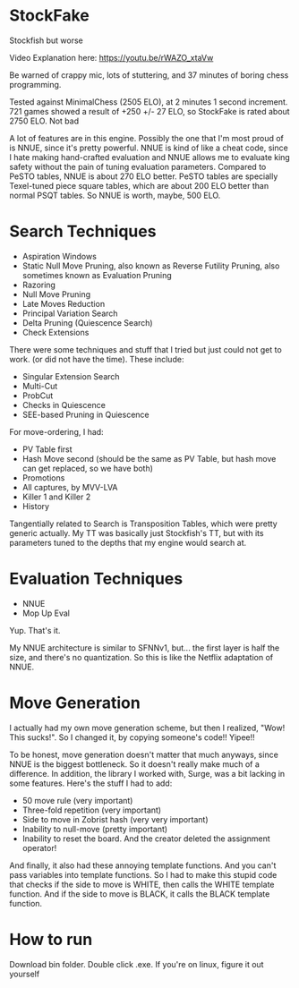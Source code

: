 # StockFake
Stockfish but worse

Video Explanation here: https://youtu.be/rWAZO_xtaVw

Be warned of crappy mic, lots of stuttering, and 37 minutes of boring chess programming.

Tested against MinimalChess (2505 ELO), at 2 minutes 1 second increment. 721 games showed a result of +250 +/- 27 ELO, so StockFake is rated about 2750 ELO. Not bad

A lot of features are in this engine. Possibly the one that I'm most proud of is NNUE, since it's pretty powerful. 
NNUE is kind of like a cheat code, since I hate making hand-crafted evaluation and NNUE allows me to evaluate king safety without the pain of tuning evaluation parameters.
Compared to PeSTO tables, NNUE is about 270 ELO better. PeSTO tables are specially Texel-tuned piece square tables, which are about 200 ELO better than normal
PSQT tables. So NNUE is worth, maybe, 500 ELO.

# Search Techniques
* Aspiration Windows
* Static Null Move Pruning, also known as Reverse Futility Pruning, also sometimes known as Evaluation Pruning
* Razoring
* Null Move Pruning
* Late Moves Reduction
* Principal Variation Search
* Delta Pruning (Quiescence Search)
* Check Extensions

There were some techniques and stuff that I tried but just could not get to work. (or did not have the time).
These include:
* Singular Extension Search
* Multi-Cut
* ProbCut
* Checks in Quiescence
* SEE-based Pruning in Quiescence

For move-ordering, I had:
* PV Table first
* Hash Move second (should be the same as PV Table, but hash move can get replaced, so we have both)
* Promotions
* All captures, by MVV-LVA
* Killer 1 and Killer 2
* History

Tangentially related to Search is Transposition Tables, which were pretty generic actually.
My TT was basically just Stockfish's TT, but with its parameters tuned to the depths that my engine would search at.

# Evaluation Techniques
* NNUE
* Mop Up Eval

Yup. That's it.

My NNUE architecture is similar to SFNNv1, but... the first layer is half the size, and there's no quantization. So this is like
the Netflix adaptation of NNUE.

# Move Generation
I actually had my own move generation scheme, but then I realized, "Wow! This sucks!". So I changed it, by copying someone's code!! Yipee!!

To be honest, move generation doesn't matter that much anyways, since NNUE is the biggest bottleneck. So it doesn't really make much of a difference.
In addition, the library I worked with, Surge, was a bit lacking in some features. Here's the stuff I had to add:
* 50 move rule (very important)
* Three-fold repetition (very important)
* Side to move in Zobrist hash (very very important)
* Inability to null-move (pretty important)
* Inability to reset the board. And the creator deleted the assignment operator!

And finally, it also had these annoying template functions. And you can't pass variables into template functions. So I had to make this stupid code
that checks if the side to move is WHITE, then calls the WHITE template function. And if the side to move is BLACK, it calls the BLACK template function.

# How to run
Download bin folder. Double click .exe. If you're on linux, figure it out yourself
